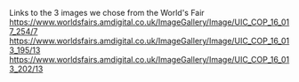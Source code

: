 Links to the 3 images we chose from the World's Fair
https://www.worldsfairs.amdigital.co.uk/ImageGallery/Image/UIC_COP_16_017_254/7
https://www.worldsfairs.amdigital.co.uk/ImageGallery/Image/UIC_COP_16_013_195/13
https://www.worldsfairs.amdigital.co.uk/ImageGallery/Image/UIC_COP_16_013_202/13
